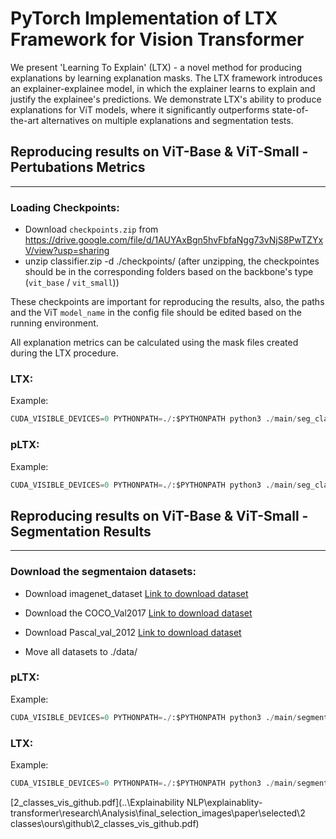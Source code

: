 # PyTorch Implementation of LTX Framework for Vision Transformer

We present 'Learning To Explain' (LTX) - a novel method for producing explanations by learning explanation masks. The LTX framework introduces an explainer-explainee model, in which the explainer learns to explain and justify the explainee's predictions. We demonstrate LTX's ability to produce explanations for ViT models, where it significantly outperforms state-of-the-art alternatives on multiple explanations and segmentation tests. 


## Reproducing results on ViT-Base & ViT-Small - Pertubations Metrics
---
### Loading Checkpoints:
- Download `checkpoints.zip` from https://drive.google.com/file/d/1AUYAxBgn5hvFbfaNgg73vNjS8PwTZYxV/view?usp=sharing 
- unzip classifier.zip -d ./checkpoints/ (after unzipping, the checkpointes should be in the corresponding folders based on the backbone's type (`vit_base` / `vit_small`))

These checkpoints are important for reproducing the results, also, the paths and the ViT `model_name` in the config file should be edited based on the running environment.

All explanation metrics can be calculated using the mask files created during the LTX procedure.

### LTX:

Example:
```python
CUDA_VISIBLE_DEVICES=0 PYTHONPATH=./:$PYTHONPATH python3 ./main/seg_classification/run_seg_cls_opt.py
```
### pLTX:

Example:

```python
CUDA_VISIBLE_DEVICES=0 PYTHONPATH=./:$PYTHONPATH python3 ./main/seg_classification/run_seg_cls.py

```



## Reproducing results on ViT-Base & ViT-Small - Segmentation Results

---
### Download the segmentaion datasets:
- Download imagenet_dataset [Link to download dataset](http://calvin-vision.net/bigstuff/proj-imagenet/data/gtsegs_ijcv.mat)
- Download the COCO_Val2017 [Link to download dataset](https://cocodataset.org/#download)
- Download Pascal_val_2012 [Link to download dataset](http://host.robots.ox.ac.uk/pascal/VOC/voc2012/index.html)

- Move all datasets to ./data/

### pLTX:

Example:
```python
CUDA_VISIBLE_DEVICES=0 PYTHONPATH=./:$PYTHONPATH python3 ./main/segmentation_eval/seg_stage_a.py

```

### LTX:

Example:
```python
CUDA_VISIBLE_DEVICES=0 PYTHONPATH=./:$PYTHONPATH python3 ./main/segmentation_eval/seg_stage_b.py
```





 [2_classes_vis_github.pdf](..\Explainability NLP\explainablity-transformer\research\Analysis\final_selection_images\paper\selected\2 classes\ours\github\2_classes_vis_github.pdf) 